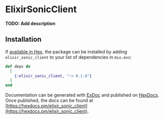 # ElixirSonicClient

**TODO: Add description**

## Installation

If [available in Hex](https://hex.pm/docs/publish), the package can be installed
by adding `elixir_sonic_client` to your list of dependencies in `mix.exs`:

```elixir
def deps do
  [
    {:elixir_sonic_client, "~> 0.1.0"}
  ]
end
```

Documentation can be generated with [ExDoc](https://github.com/elixir-lang/ex_doc)
and published on [HexDocs](https://hexdocs.pm). Once published, the docs can
be found at [https://hexdocs.pm/elixir_sonic_client](https://hexdocs.pm/elixir_sonic_client).

